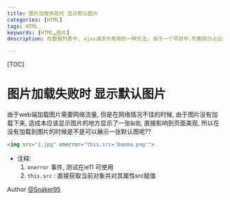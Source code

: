 ```yaml
---
title: 图片加载失败时 显示默认图片
categories: [HTML]
tags: HTML
keywords: [HTML,图片]
description: 在数据列表中, ajax请求为常用的一种方法; 由于一个项目中,列表部分占比较大的比例, 所以,重新一个ajax请求列表时很重要的, 这样既能减少代码量, 又能在后期维护中提高效率;

---
```


[TOC]

# 图片加载失败时 显示默认图片
由于web端加载图片需要网络流量, 但是在网络情况不佳的时候, 由于图片没有加载下来, 造成本应该显示图片的地方显示了一张`裂图`, 直接影响到页面美观, 所以在没有加载到图片的时候是不是可以展示一张默认图呢??
<!--more-->
```html
<img src="1.jpg" onerror="this.src='baoma.png'">
```
* 注释:
    1. `onerror` 事件, 测试在ie11 可使用
    2. `this.src` : 直接获取当前对象并对其属性src赋值 

Author [@Snaker95][1]

[1]: http://www.sharedsea.com


